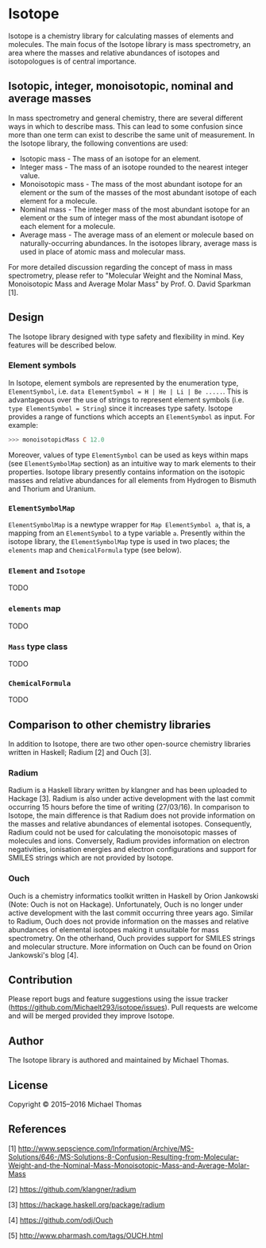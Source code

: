 # Isotope

Isotope is a chemistry library for calculating masses of elements and molecules. The main focus of the Isotope library is mass spectrometry, an area where the masses and relative abundances of isotopes and isotopologues is of central importance.

## Isotopic, integer, monoisotopic, nominal and average masses

In mass spectrometry and general chemistry, there are several different ways in which to describe mass. This can lead to some confusion since more than one term can exist to describe the same unit of measurement. In the Isotope library, the following conventions are used:
* Isotopic mass     - The mass of an isotope for an element.
* Integer mass      - The mass of an isotope rounded to the nearest integer value.
* Monoisotopic mass - The mass of the most abundant isotope for an element or the sum of the masses of the most abundant isotope of each element for a molecule.
* Nominal mass      - The integer mass of the most abundant isotope for an element or the sum of integer mass of the most abundant isotope of each element for a molecule.
* Average mass      - The average mass of an element or molecule based on naturally-occurring abundances. In the isotopes library, average mass is used in place of atomic mass and molecular mass.

For more detailed discussion regarding the concept of mass in mass spectrometry, please refer to "Molecular Weight and the Nominal Mass, Monoisotopic Mass and Average Molar Mass" by Prof. O. David Sparkman [1].

## Design

The Isotope library designed with type safety and flexibility in mind. Key features will be described below.

### Element symbols

In Isotope, element symbols are represented by the enumeration type, `ElementSymbol`, i.e. `data ElementSymbol = H | He | Li | Be .....`. This is advantageous over the use of strings to represent element symbols (i.e. `type ElementSymbol = String`) since it increases type safety. Isotope provides a range of functions which accepts an `ElementSymbol` as input. For example:
```haskell
>>> monoisotopicMass C 12.0
```
Moreover, values of type `ElementSymbol` can be used as keys within maps (see `ElementSymbolMap` section) as an intuitive way to mark elements to their properties. Isotope library presently contains information on the isotopic masses and relative abundances for all elements from Hydrogen to Bismuth and Thorium and Uranium.

### `ElementSymbolMap`

`ElementSymbolMap` is a newtype wrapper for `Map ElementSymbol a`, that is, a mapping from an `ElementSymbol` to a type variable `a`. Presently within the isotope library, the `ElementSymbolMap` type is used in two places; the `elements` map and `ChemicalFormula` type (see below).

### `Element` and `Isotope`

TODO

### `elements` map

TODO

### `Mass` type class

TODO

### `ChemicalFormula`

TODO

## Comparison to other chemistry libraries
In addition to Isotope, there are two other open-source chemistry libraries written in Haskell; Radium [2] and Ouch [3].

### Radium

Radium is a Haskell library written by klangner and has been uploaded to Hackage [3]. Radium is also under active development with the last commit occurring 15 hours before the time of writing (27/03/16). In comparison to Isotope, the main difference is that Radium does not provide information on the masses and relative abundances of elemental isotopes. Consequently, Radium could not be used for calculating the monoisotopic masses of molecules and ions. Conversely, Radium provides information on electron negativities, ionisation energies and electron configurations and support for SMILES strings which are not provided by Isotope.

### Ouch

Ouch is a chemistry informatics toolkit written in Haskell by Orion Jankowski (Note: Ouch is not on Hackage). Unfortunately, Ouch is no longer under active development with the last commit occurring three years ago. Similar to Radium, Ouch does not provide information on the masses and relative abundances of elemental isotopes making it unsuitable for mass spectrometry. On the otherhand, Ouch provides support for SMILES strings and molecular structure. More information on Ouch can be found on Orion Jankowski's blog [4].

## Contribution

Please report bugs and feature suggestions using the issue tracker (https://github.com/Michaelt293/isotope/issues). Pull requests are welcome and will be merged provided they improve Isotope.

## Author

The Isotope library is authored and maintained by Michael Thomas.

## License

Copyright © 2015–2016 Michael Thomas

## References

[1] http://www.sepscience.com/Information/Archive/MS-Solutions/646-/MS-Solutions-8-Confusion-Resulting-from-Molecular-Weight-and-the-Nominal-Mass-Monoisotopic-Mass-and-Average-Molar-Mass

[2] https://github.com/klangner/radium

[3] https://hackage.haskell.org/package/radium

[4] https://github.com/odj/Ouch

[5] http://www.pharmash.com/tags/OUCH.html
